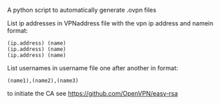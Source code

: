 A python script to automatically generate .ovpn files

List ip addresses in VPNaddress file with the vpn ip address and namein format:
```
(ip.address) (name)
(ip.address) (name)
(ip.address) (name)
```
List usernames in username file one after another in format: 
```
(name1),(name2),(name3)
```
to initiate the CA see https://github.com/OpenVPN/easy-rsa
